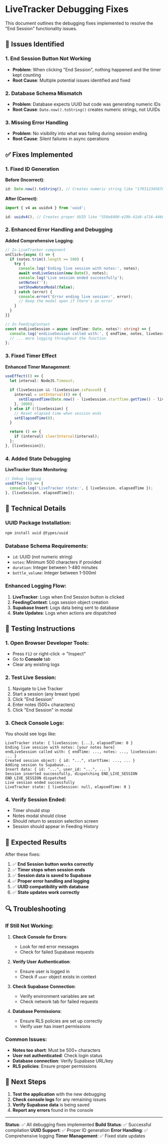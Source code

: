 # LiveTracker Debugging Fixes

This document outlines the debugging fixes implemented to resolve the "End Session" functionality issues.

## 🚨 Issues Identified

### 1. **End Session Button Not Working**
- **Problem**: When clicking "End Session", nothing happened and the timer kept counting
- **Root Cause**: Multiple potential issues identified and fixed

### 2. **Database Schema Mismatch**
- **Problem**: Database expects UUID but code was generating numeric IDs
- **Root Cause**: `Date.now().toString()` creates numeric strings, not UUIDs

### 3. **Missing Error Handling**
- **Problem**: No visibility into what was failing during session ending
- **Root Cause**: Silent failures in async operations

## ✅ Fixes Implemented

### 1. **Fixed ID Generation**

**Before (Incorrect)**:
```typescript
id: Date.now().toString(), // Creates numeric string like "1703123456789"
```

**After (Correct)**:
```typescript
import { v4 as uuidv4 } from 'uuid';

id: uuidv4(), // Creates proper UUID like "550e8400-e29b-41d4-a716-446655440000"
```

### 2. **Enhanced Error Handling and Debugging**

**Added Comprehensive Logging**:
```typescript
// In LiveTracker component
onClick={async () => {
  if (notes.trim().length >= 500) {
    try {
      console.log('Ending live session with notes:', notes);
      await endLiveSession(new Date(), notes);
      console.log('Live session ended successfully');
      setNotes('');
      setShowNotesModal(false);
    } catch (error) {
      console.error('Error ending live session:', error);
      // Keep the modal open if there's an error
    }
  }
}}

// In FeedingContext
const endLiveSession = async (endTime: Date, notes?: string) => {
  console.log('endLiveSession called with:', { endTime, notes, liveSession: state.liveSession });
  // ... more logging throughout the function
};
```

### 3. **Fixed Timer Effect**

**Enhanced Timer Management**:
```typescript
useEffect(() => {
  let interval: NodeJS.Timeout;
  
  if (liveSession && !liveSession.isPaused) {
    interval = setInterval(() => {
      setElapsedTime(Date.now() - liveSession.startTime.getTime() - liveSession.pausedTime);
    }, 1000);
  } else if (!liveSession) {
    // Reset elapsed time when session ends
    setElapsedTime(0);
  }

  return () => {
    if (interval) clearInterval(interval);
  };
}, [liveSession]);
```

### 4. **Added State Debugging**

**LiveTracker State Monitoring**:
```typescript
// Debug logging
useEffect(() => {
  console.log('LiveTracker state:', { liveSession, elapsedTime });
}, [liveSession, elapsedTime]);
```

## 🔧 Technical Details

### **UUID Package Installation**:
```bash
npm install uuid @types/uuid
```

### **Database Schema Requirements**:
- `id`: UUID (not numeric string)
- `notes`: Minimum 500 characters if provided
- `duration`: Integer between 1-480 minutes
- `bottle_volume`: Integer between 1-500ml

### **Enhanced Logging Flow**:
1. **LiveTracker**: Logs when End Session button is clicked
2. **FeedingContext**: Logs session object creation
3. **Supabase Insert**: Logs data being sent to database
4. **State Updates**: Logs when actions are dispatched

## 🧪 Testing Instructions

### **1. Open Browser Developer Tools**:
- Press `F12` or right-click → "Inspect"
- Go to **Console** tab
- Clear any existing logs

### **2. Test Live Session**:
1. Navigate to Live Tracker
2. Start a session (any breast type)
3. Click "End Session"
4. Enter notes (500+ characters)
5. Click "End Session" in modal

### **3. Check Console Logs**:
You should see logs like:
```
LiveTracker state: { liveSession: {...}, elapsedTime: 0 }
Ending live session with notes: [your notes here]
endLiveSession called with: { endTime: ..., notes: ..., liveSession: ... }
Created session object: { id: "...", startTime: ..., ... }
Adding session to Supabase...
Insert data: { id: "...", user_id: "...", ... }
Session inserted successfully, dispatching END_LIVE_SESSION
END_LIVE_SESSION dispatched
Live session ended successfully
LiveTracker state: { liveSession: null, elapsedTime: 0 }
```

### **4. Verify Session Ended**:
- Timer should stop
- Notes modal should close
- Should return to session selection screen
- Session should appear in Feeding History

## 🚀 Expected Results

After these fixes:
1. ✅ **End Session button works correctly**
2. ✅ **Timer stops when session ends**
3. ✅ **Session data is saved to Supabase**
4. ✅ **Proper error handling and logging**
5. ✅ **UUID compatibility with database**
6. ✅ **State updates work correctly**

## 🔍 Troubleshooting

### **If Still Not Working**:

1. **Check Console for Errors**:
   - Look for red error messages
   - Check for failed Supabase requests

2. **Verify User Authentication**:
   - Ensure user is logged in
   - Check if `user` object exists in context

3. **Check Supabase Connection**:
   - Verify environment variables are set
   - Check network tab for failed requests

4. **Database Permissions**:
   - Ensure RLS policies are set up correctly
   - Verify user has insert permissions

### **Common Issues**:

- **Notes too short**: Must be 500+ characters
- **User not authenticated**: Check login status
- **Database connection**: Verify Supabase URL/key
- **RLS policies**: Ensure proper permissions

## 📝 Next Steps

1. **Test the application** with the new debugging
2. **Check console logs** for any remaining issues
3. **Verify Supabase data** is being saved
4. **Report any errors** found in the console

---

**Status**: ✅ All debugging fixes implemented
**Build Status**: ✅ Successful compilation
**UUID Support**: ✅ Proper ID generation
**Error Handling**: ✅ Comprehensive logging
**Timer Management**: ✅ Fixed state updates
